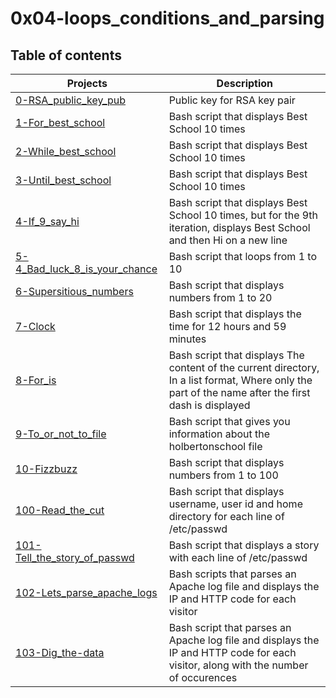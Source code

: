 # 0x04-loops_conditions_and_parsing

## Table of contents
| Projects | Description |
| -------- | ----------- |
|[0-RSA_public_key_pub](0-RSA_public_key.pub) | Public key for RSA key pair |
|[1-For_best_school](1-for_best_school) | Bash script that displays Best School 10 times |
|[2-While_best_school](2-while_best_school) | Bash script that displays Best School 10 times |
|[3-Until_best_school](3-until_best_school) |Bash script that displays Best School 10 times |
|[4-If_9_say_hi](3-until_best_school) | Bash script that displays Best School 10 times, but for the 9th iteration, displays Best School and then Hi on a new line |
|[5-4_Bad_luck_8_is_your_chance](5-4_bad_luck_8_is_your_chance) | Bash script that loops from 1 to 10 |
|[6-Supersitious_numbers](6-superstitious_numbers) | Bash script that displays numbers from 1 to 20 |
|[7-Clock](7-clock) | Bash script that displays the time for 12 hours and 59 minutes |
|[8-For_is](8-for_ls) | Bash script that displays The content of the current directory, In a list format, Where only the part of the name after the first dash is displayed |
|[9-To_or_not_to_file](9-to_file_or_not_to_file) | Bash script that gives you information about the holbertonschool file |
|[10-Fizzbuzz](10-fizzbuzz) | Bash script that displays numbers from 1 to 100 |
|[100-Read_the_cut](100-read_and_cut) | Bash script that displays username, user id and home directory for each line of /etc/passwd |
|[101-Tell_the_story_of_passwd](101-tell_the_story_of_passwd) | Bash script that displays a story with each line of /etc/passwd |
|[102-Lets_parse_apache_logs](102-lets_parse_apache_logs) | Bash scripts that parses an Apache log file and displays the IP and HTTP code for each visitor |
|[103-Dig_the-data](103-dig_the-data) | Bash script that parses an Apache log file and displays the IP and HTTP code for each visitor, along with the number of occurences |